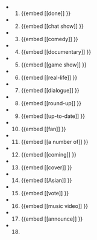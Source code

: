 -
  1. {{embed [[done]] }}
-
  2. {{embed [[chat show]] }}
-
  3. {{embed [[comedy]] }}
-
  4. {{embed [[documentary]] }}
-
  5. {{embed [[game show]] }}
-
  6. {{embed [[real-life]] }}
-
  7. {{embed [[dialogue]] }}
-
  8. {{embed [[round-up]] }}
-
  9. {{embed [[up-to-date]] }}
-
  10. {{embed [[fan]] }}
-
  11. {{embed [[a number of]] }}
-
  12. {{embed [[coming]] }}
-
  13. {{embed [[cover]] }}
-
  14. {{embed [[Asian]] }}
-
  15. {{embed [[vote]] }}
-
  16. {{embed [[music video]] }}
-
  17. {{embed [[announce]] }}
- 18.